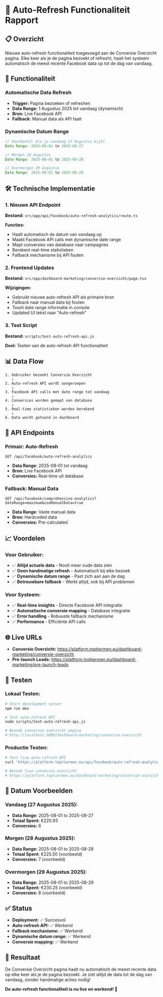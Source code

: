 # 🔄 Auto-Refresh Functionaliteit Rapport

## 📋 **Overzicht**
Nieuwe auto-refresh functionaliteit toegevoegd aan de Conversie Overzicht pagina. Elke keer als je de pagina bezoekt of refresht, haalt het systeem automatisch de meest recente Facebook data op tot de dag van vandaag.

## 🎯 **Functionaliteit**

### **Automatische Data Refresh**
- **Trigger:** Pagina bezoeken of refreshen
- **Data Range:** 1 Augustus 2025 tot vandaag (dynamisch)
- **Bron:** Live Facebook API
- **Fallback:** Manual data als API faalt

### **Dynamische Datum Range**
```javascript
// Voorbeeld: Als je vandaag 27 Augustus kijkt
Date Range: 2025-08-01 to 2025-08-27

// Morgen 28 Augustus
Date Range: 2025-08-01 to 2025-08-28

// Overmorgen 29 Augustus  
Date Range: 2025-08-01 to 2025-08-29
```

## 🛠️ **Technische Implementatie**

### **1. Nieuwe API Endpoint**
**Bestand:** `src/app/api/facebook/auto-refresh-analytics/route.ts`

**Functies:**
- Haalt automatisch de datum van vandaag op
- Maakt Facebook API calls met dynamische date range
- Mapt conversies van database naar campagnes
- Berekent real-time statistieken
- Fallback mechanisme bij API fouten

### **2. Frontend Updates**
**Bestand:** `src/app/dashboard-marketing/conversie-overzicht/page.tsx`

**Wijzigingen:**
- Gebruikt nieuwe auto-refresh API als primaire bron
- Fallback naar manual data bij fouten
- Toont date range informatie in console
- Updated UI tekst naar "Auto-refresh"

### **3. Test Script**
**Bestand:** `scripts/test-auto-refresh-api.js`

**Doel:** Testen van de auto-refresh API functionaliteit

## 📊 **Data Flow**

```
1. Gebruiker bezoekt Conversie Overzicht
   ↓
2. Auto-refresh API wordt aangeroepen
   ↓
3. Facebook API calls met date range tot vandaag
   ↓
4. Conversies worden gemapt van database
   ↓
5. Real-time statistieken worden berekend
   ↓
6. Data wordt getoond in dashboard
```

## 🔄 **API Endpoints**

### **Primair: Auto-Refresh**
```
GET /api/facebook/auto-refresh-analytics
```
- **Data Range:** 2025-08-01 tot vandaag
- **Bron:** Live Facebook API
- **Conversies:** Real-time uit database

### **Fallback: Manual Data**
```
GET /api/facebook/comprehensive-analytics?dateRange=maximum&useManualData=true
```
- **Data Range:** Vaste manual data
- **Bron:** Hardcoded data
- **Conversies:** Pre-calculated

## 📈 **Voordelen**

### **Voor Gebruiker:**
- ✅ **Altijd actuele data** - Nooit meer oude data zien
- ✅ **Geen handmatige refresh** - Automatisch bij elke bezoek
- ✅ **Dynamische datum range** - Past zich aan aan de dag
- ✅ **Betrouwbare fallback** - Werkt altijd, ook bij API problemen

### **Voor Systeem:**
- ✅ **Real-time insights** - Directe Facebook API integratie
- ✅ **Automatische conversie mapping** - Database integratie
- ✅ **Error handling** - Robuuste fallback mechanisme
- ✅ **Performance** - Efficiënte API calls

## 🌐 **Live URLs**

- **Conversie Overzicht:** https://platform.toptiermen.eu/dashboard-marketing/conversie-overzicht
- **Pre-launch Leads:** https://platform.toptiermen.eu/dashboard-marketing/pre-launch-leads

## 🧪 **Testen**

### **Lokaal Testen:**
```bash
# Start development server
npm run dev

# Test auto-refresh API
node scripts/test-auto-refresh-api.js

# Bezoek conversie overzicht pagina
# http://localhost:3000/dashboard-marketing/conversie-overzicht
```

### **Productie Testen:**
```bash
# Test live auto-refresh API
curl "https://platform.toptiermen.eu/api/facebook/auto-refresh-analytics"

# Bezoek live conversie overzicht
# https://platform.toptiermen.eu/dashboard-marketing/conversie-overzicht
```

## 📅 **Datum Voorbeelden**

### **Vandaag (27 Augustus 2025):**
- **Data Range:** 2025-08-01 to 2025-08-27
- **Totaal Spent:** €220.93
- **Conversies:** 6

### **Morgen (28 Augustus 2025):**
- **Data Range:** 2025-08-01 to 2025-08-28
- **Totaal Spent:** €225.50 (voorbeeld)
- **Conversies:** 7 (voorbeeld)

### **Overmorgen (29 Augustus 2025):**
- **Data Range:** 2025-08-01 to 2025-08-29
- **Totaal Spent:** €230.25 (voorbeeld)
- **Conversies:** 8 (voorbeeld)

## ✅ **Status**
- **Deployment:** ✅ Succesvol
- **Auto-refresh API:** ✅ Werkend
- **Fallback mechanisme:** ✅ Werkend
- **Dynamische datum range:** ✅ Werkend
- **Conversie mapping:** ✅ Werkend

## 🎉 **Resultaat**
De Conversie Overzicht pagina haalt nu automatisch de meest recente data op elke keer als je de pagina bezoekt. Je ziet altijd de data tot de dag van vandaag, zonder handmatige acties nodig!

**De auto-refresh functionaliteit is nu live en werkend! 🚀**
